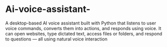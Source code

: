 # Ai-voice-assistant-
A desktop-based AI voice assistant built with Python that listens to user voice commands, converts them into actions, and responds using voice. It can open websites, type dictated text, access files or folders, and respond to questions — all using natural voice interaction
